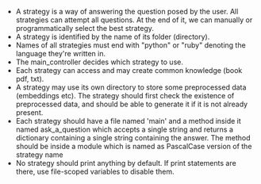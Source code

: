 * A strategy is a way of answering the question posed by the user. All strategies can attempt all questions. At the end of it, we can manually or programmatically select the best strategy. 
* A strategy is identified by the name of its folder (directory).
* Names of all strategies must end with "python" or "ruby" denoting the language they're written in.
* The main_controller decides which strategy to use.
* Each strategy can access and may create common knowledge (book pdf, txt).
* A strategy may use its own directory to store some preprocessed data (embeddings etc). The strategy should first check the existence of preprocessed data, and should be able to generate it if it is not already present.
* Each strategy should have a file named 'main' and a method inside it named ask_a_question which accepts a single string and returns a dictionary containing a single string containing the answer. The method should be inside a module which is named as PascalCase version of the strategy name
* No strategy should print anything by default. If print statements are there, use file-scoped variables to disable them.
